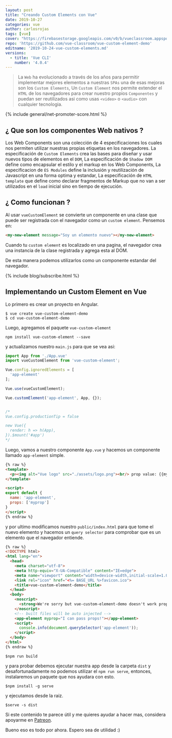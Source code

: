 ```yaml
---
layout: post
title: "Creando Custom Elements con Vue"
date: 2019-10-27
categories: vue
author: carlosrojas
tags: [vue]
cover: "https://firebasestorage.googleapis.com/v0/b/vueclassroom.appspot.com/o/2019-10-24-vue-custom-elements%2Fcover-vue-custom-element-demo.png?alt=media&token=c3386d65-799b-46c9-988c-4ed0b3bb8ae9"
repo: 'https://github.com/vue-classroom/vue-custom-element-demo'
editname: '2019-10-24-vue-custom-elements.md'
versions:
  - title: 'Vue CLI'
    number: '4.0.4'
---
```


> La `Web` ha evolucionado a través de los años para permitir implementar mejores elementos a nuestras `SPAs` una de esas mejoras son los `Custom Elements`, Un `Custom Element` nos permite extender el `HTML` de los navegadores para crear nuestro propios `Componentes` y puedan ser reutilizados asi como usas `<video>` o `<audio>` con cualquier tecnologia.

<amp-img width="810" height="450" layout="responsive" src="https://firebasestorage.googleapis.com/v0/b/vueclassroom.appspot.com/o/2019-10-24-vue-custom-elements%2Fcover-vue-custom-element-demo.png?alt=media&token=c3386d65-799b-46c9-988c-4ed0b3bb8ae9"></amp-img>

{% include general/net-promoter-score.html %}

## ¿ Que son los componentes Web nativos ?

Los Web Components son una colección de 4 especificaciones los cuales nos permiten utilizar nuestras propias etiquetas en los navegadores. La especificación de `Custom Elements` crea las bases para diseñar y usar nuevos tipos de elementos en el `DOM`, La especificación de `Shadow DOM` define como encapsular el estilo y el markup en los Web Components, La especificacion de `ES Modules` define la inclusión y reutilización de Javascript en una forma optima y estandar, La especificación de `HTML template` que define como declarar fragmentos de Markup que no van a ser utilizados en el `load` inicial sino en tiempo de ejecución.


## ¿ Como funcionan ?

Al usar `vueCustomElement` se convierte un componente en una clase que puede ser registrada con el navegador como un `custom element`. Pensemos en:

```html
<my-new-element message="Soy un elemento nuevo"></my-new-element>
```

Cuando tu `custom element` es localizado en una pagina, el navegador crea una instancia de la clase registrada y agrega esta al DOM.

De esta manera podemos utilizarlos como un componente estandar del navegador.

<amp-img width="1000" height="450" layout="responsive" src="https://firebasestorage.googleapis.com/v0/b/vueclassroom.appspot.com/o/2019-10-24-vue-custom-elements%2Fcover-vue-custom-element-demo.png?alt=media&token=c3386d65-799b-46c9-988c-4ed0b3bb8ae9"></amp-img>

{% include blog/subscribe.html %}

## Implementando un Custom Element en Vue

Lo primero es crear un proyecto en Angular.

````
$ vue create vue-custom-element-demo
$ cd vue-custom-element-demo
````

Luego, agregamos el paquete `vue-custom-element`

```
npm install vue-custom-element --save
```

y actualizamos nuestro `main.js` para que se vea asi:

```js
import App from './App.vue'
import vueCustomElement from 'vue-custom-element';

Vue.config.ignoredElements = [
  'app-element'
];

Vue.use(vueCustomElement);

Vue.customElement('app-element', App, {});


/*
Vue.config.productionTip = false

new Vue({
  render: h => h(App),
}).$mount('#app')
*/
```

Luego, vamos a nuestro componente `App.vue` y hacemos un componente llamado `app-element` simple.

```html
{% raw %}
<template>
  <p><img alt="Vue logo" src="./assets/logo.png"><br/> prop value: {{myprop}}</p>
</template>

<script>
export default {
  name: 'app-element',
  props: ['myprop']
}
</script>
{% endraw %}
```

y por ultimo modificamos nuestro `public/index.html` para que tome el nuevo elemento y hacemos un `query selector` para comprobar que es un elemento que el navegador entiende.

```html
{% raw %}
<!DOCTYPE html>
<html lang="en">
  <head>
    <meta charset="utf-8">
    <meta http-equiv="X-UA-Compatible" content="IE=edge">
    <meta name="viewport" content="width=device-width,initial-scale=1.0">
    <link rel="icon" href="<%= BASE_URL %>favicon.ico">
    <title>vue-custom-element-demo</title>
  </head>
  <body>
    <noscript>
      <strong>We're sorry but vue-custom-element-demo doesn't work properly without JavaScript enabled. Please enable it to continue.</strong>
    </noscript>
    <!-- built files will be auto injected -->
    <app-element myprop="I can pass props!"></app-element>
    <script>
      console.info(document.querySelector('app-element'));
    </script>
  </body>
</html>
{% endraw %}
```

```
$npm run build
```

y para probar debemos ejecutar nuestra app desde la carpeta `dist` y desafortunadamente no podemos utilizar el `npm run serve`, entonces, instalaremos un paquete que nos ayudara con esto.

```
$npm install -g serve
```

y ejecutamos desde la raiz.

```
$serve -s dist
```

<amp-img width="800" height="504" layout="responsive" src="https://firebasestorage.googleapis.com/v0/b/vueclassroom.appspot.com/o/2019-10-24-vue-custom-elements%2FScreen%20Shot%202019-10-27%20at%202.45.07%20PM.png?alt=media&token=48f1c39c-69de-446f-9a45-a89a908b6647"></amp-img>


Si este contenido te parece útil y me quieres ayudar a hacer mas, considera apoyarme en [Patreon](https://www.patreon.com/carlosrojas_o).

Bueno eso es todo por ahora. Espero sea de utilidad :)